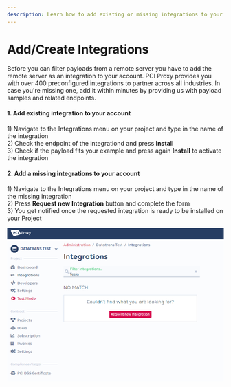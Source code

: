 ```yaml
---
description: Learn how to add existing or missing integrations to your project.
---
```


# Add/Create Integrations

Before you can filter payloads from a remote server you have to add the remote server as an integration to your account. PCI Proxy provides you with over 400 preconfigured integrations to partner across all industries. In case you're missing one, add it within minutes by providing us with payload samples and related endpoints. 

#### 1. Add existing integration to your account

1\) Navigate to the Integrations menu on your project and type in the name of the integration  
2\) Check the endpoint of the integrationd and press **Install**  
3\) Check if the payload fits your example and press again **Install** to activate the integration

#### 2. Add a missing integrations to your account

1\) Navigate to the Integrations menu on your project and type in the name of the missing integration  
2\) Press **Request new Integration** button and complete the form  
3\) You get notified once the requested integration is ready to be installed on your Project

![Requesting a missing Integration](../.gitbook/assets/2020-01-31-10_13_12-integrations-pci-proxy.png)



